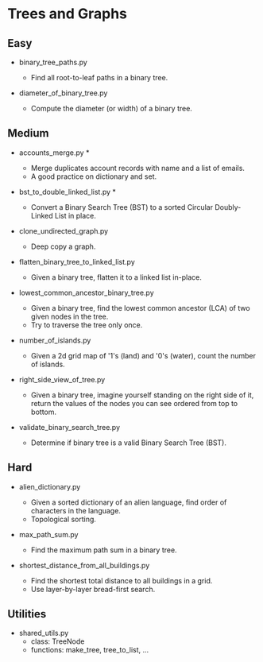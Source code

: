 Trees and Graphs
================

## Easy
+ binary_tree_paths.py
  - Find all root-to-leaf paths in a binary tree.

+ diameter_of_binary_tree.py
  - Compute the diameter (or width) of a binary tree. 

## Medium
+ accounts_merge.py *
  - Merge duplicates account records with name and a list of emails.
  - A good practice on dictionary and set.

+ bst_to_double_linked_list.py *
  -  Convert a Binary Search Tree (BST) to a sorted Circular Doubly-Linked List in place.

+ clone_undirected_graph.py
  - Deep copy a graph.

+ flatten_binary_tree_to_linked_list.py	
  - Given a binary tree, flatten it to a linked list in-place.

+ lowest_common_ancestor_binary_tree.py
  - Given a binary tree, find the lowest common ancestor (LCA) of two given nodes in the tree.
  - Try to traverse the tree only once.

+ number_of_islands.py
  - Given a 2d grid map of '1's (land) and '0's (water), count the number of islands.

+ right_side_view_of_tree.py
  - Given a binary tree, imagine yourself standing on the right side
    of it, return the values of the nodes you can see ordered from top to bottom.

+ validate_binary_search_tree.py
  - Determine if binary tree is a valid Binary Search Tree (BST).


## Hard
+ alien_dictionary.py
  - Given a sorted dictionary of an alien language, find order of characters in the language.
  - Topological sorting.

+ max_path_sum.py
  - Find the maximum path sum in a binary tree.

+ shortest_distance_from_all_buildings.py
  - Find the shortest total distance to all buildings in a grid.
  - Use layer-by-layer bread-first search.


## Utilities
+ shared_utils.py
  - class: TreeNode
  - functions: make_tree, tree_to_list, ...

